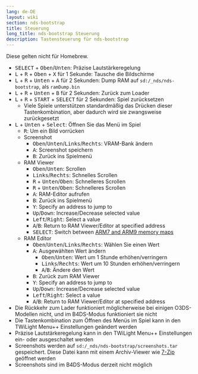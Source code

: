 ```yaml
---
lang: de-DE
layout: wiki
section: nds-bootstrap
title: Steuerung
long_title: nds-bootstrap Steuerung
description: Tastensteuerung für nds-bootstrap
---
```


Diese gelten nicht für Homebrew.
- <kbd>SELECT</kbd> + <kbd>Oben</kbd>/<kbd>Unten</kbd>: Präzise Lautstärkeregelung
- <kbd class="l">L</kbd> + <kbd class="r">R</kbd> + <kbd>Oben</kbd> + <kbd class="face">X</kbd> für 1 Sekunde: Tausche die Bildschirme
- <kbd class="l">L</kbd> + <kbd class="r">R</kbd> + <kbd>Unten</kbd> + <kbd class="face">A</kbd> für 2 Sekunden: Dump RAM auf `sd:/_nds/nds-bootstrap`, als `ramDump.bin`
- <kbd class="l">L</kbd> + <kbd class="r">R</kbd> + <kbd>Unten</kbd> + <kbd class="face">B</kbd> für 2 Sekunden: Zurück zum Loader
- <kbd class="l">L</kbd> + <kbd class="r">R</kbd> + <kbd>START</kbd> + <kbd>SELECT</kbd> für 2 Sekunden: Spiel zurücksetzen
    - Viele Spiele unterstützen standardmäßig das Drücken dieser Tastenkombination, aber dadurch wird sie zwangsweise zurückgesetzt
- <kbd class="l">L</kbd> + <kbd>Unten</kbd> + <kbd>Select</kbd>: Öffnen Sie das Menü im Spiel
    - <kbd class="r">R</kbd>: Um ein Bild vorrücken
    - Screenshot
        - <kbd>Oben</kbd>/<kbd>Unten</kbd>/<kbd>Links</kbd>/<kbd>Rechts</kbd>: VRAM-Bank ändern
        - <kbd class="face">A</kbd>: Screenshot speichern
        - <kbd class="face">B</kbd>: Zurück ins Spielmenü
    - RAM Viewer
        - <kbd>Oben</kbd>/<kbd>Unten</kbd>: Scrollen
        - <kbd>Links</kbd>/<kbd>Rechts</kbd>: Schnelles Scrollen
        - <kbd class="r">R</kbd> + <kbd>Unten</kbd>/<kbd>Oben</kbd>: Schnelleres Scrollen
        - <kbd class="r">R</kbd> + <kbd>Unten</kbd>/<kbd>Oben</kbd>: Schnelleres Scrollen
        - <kbd class="face">A</kbd>: RAM-Editor aufrufen
        - <kbd class="face">B</kbd>: Zurück ins Spielmenü
        - <kbd class="face">Y</kbd>: Specify an address to jump to
        - <kbd>Up</kbd>/<kbd>Down</kbd>: Increase/Decrease selected value
        - <kbd>Left</kbd>/<kbd>Right</kbd>: Select a value
        - <kbd class="face">A</kbd>/<kbd class="face">B</kbd>: Return to RAM Viewer/Editor at specified address
        - <kbd>SELECT</kbd>: Switch between [ARM7 and ARM9 memory maps](https://problemkaputt.de/gbatek-ds-memory-maps.htm)
    - RAM Editor
        - <kbd>Oben</kbd>/<kbd>Unten</kbd>/<kbd>Links</kbd>/<kbd>Rechts</kbd>: Wählen Sie einen Wert
        - <kbd class="face">A</kbd>: Ausgewählten Wert ändern
            - <kbd>Oben</kbd>/<kbd>Unten</kbd>: Wert um 1 Stunde erhöhen/verringern
            - <kbd>Links</kbd>/<kbd>Rechts</kbd>: Wert um 10 Stunden erhöhen/verringern
            - <kbd class="face">A</kbd>/<kbd class="face">B</kbd>: Ändere den Wert
        - <kbd class="face">B</kbd>: Zurück zum RAM Viewer
        - <kbd class="face">Y</kbd>: Specify an address to jump to
        - <kbd>Up</kbd>/<kbd>Down</kbd>: Increase/Decrease selected value
        - <kbd>Left</kbd>/<kbd>Right</kbd>: Select a value
        - <kbd class="face">A</kbd>/<kbd class="face">B</kbd>: Return to RAM Viewer/Editor at specified address
- Die Rückkehr zum Lader funktioniert möglicherweise bei einigen O3DS-Modellen nicht, und im B4DS-Modus funktioniert sie nicht
- Die Tastenkombination zum Öffnen des Menüs im Spiel kann in den TWiLight Menu++ Einstellungen geändert werden
- Präzise Lautstärkeregelung kann in den TWiLight Menu++ Einstellungen ein- oder ausgeschaltet werden
- Screenshots werden auf `sd:/_nds/nds-bootstrap/screenshots.tar` gespeichert. Diese Datei kann mit einem Archiv-Viewer wie [7-Zip](https://www.7-zip.org/) geöffnet werden
- Screenshots sind im B4DS-Modus derzeit nicht möglich
